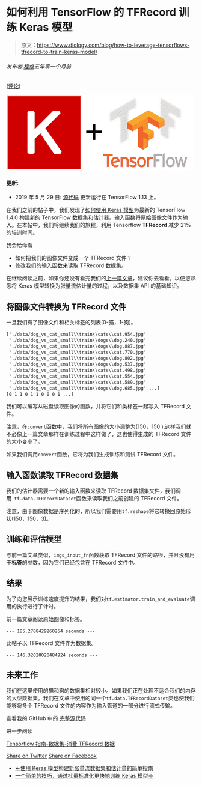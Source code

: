# 如何利用 TensorFlow 的 TFRecord 训练 Keras 模型

> 原文：<https://www.dlology.com/blog/how-to-leverage-tensorflows-tfrecord-to-train-keras-model/>

###### 发布者:[程维](/blog/author/Chengwei/)五年零一个月前

([评论](/blog/how-to-leverage-tensorflows-tfrecord-to-train-keras-model/#disqus_thread))

![](img/5a46a1ebe43a1bdd75a32b8f0bc27535.png)

#### 更新:

*   2019 年 5 月 29 日:  [源代码](https://github.com/Tony607/Keras_catVSdog_tf_estimator) 更新运行在 TensorFlow 1.13 上。

在我们之前的帖子中，我们发现了[如何使用 Keras 模型](https://www.dlology.com/blog/an-easy-guide-to-build-new-tensorflow-datasets-and-estimator-with-keras-model/)为最新的 TensorFlow 1.4.0 构建新的 TensorFlow 数据集和估计器。输入函数将原始图像文件作为输入。在本帖中，我们将继续我们的旅程，利用 Tensorflow **TFRecord** 减少 21%的培训时间。

我会给你看

*   如何把我们的图像文件变成一个 TFRecord 文件？
*   修改我们的输入函数来读取 TFRecord 数据集。

在继续阅读之前，如果你还没有看完我们的[上一篇文章](https://www.dlology.com/blog/an-easy-guide-to-build-new-tensorflow-datasets-and-estimator-with-keras-model/)，建议你去看看。以便您熟悉将 Keras 模型转换为张量流估计量的过程，以及数据集 API 的基础知识。

## 将图像文件转换为 TFRecord 文件

一旦我们有了图像文件和相关标签的列表(0-猫，1-狗)。

```
['./data/dog_vs_cat_small\\train\\cats\\cat.954.jpg'
 './data/dog_vs_cat_small\\train\\dogs\\dog.240.jpg'
 './data/dog_vs_cat_small\\train\\dogs\\dog.887.jpg'
 './data/dog_vs_cat_small\\train\\cats\\cat.770.jpg'
 './data/dog_vs_cat_small\\train\\dogs\\dog.802.jpg'
 './data/dog_vs_cat_small\\train\\dogs\\dog.537.jpg'
 './data/dog_vs_cat_small\\train\\cats\\cat.498.jpg'
 './data/dog_vs_cat_small\\train\\cats\\cat.554.jpg'
 './data/dog_vs_cat_small\\train\\cats\\cat.589.jpg'
 './data/dog_vs_cat_small\\train\\dogs\\dog.685.jpg' ...]
[0 1 1 0 1 1 0 0 0 1 ...]
```

我们可以编写从磁盘读取图像的函数，并将它们和类标签一起写入 TFRecord 文件。

注意，在`convert`函数中，我们将所有图像的大小调整为(150，150 ),这样我们就不必像上一篇文章那样在训练过程中这样做了，这也使得生成的 TFRecord 文件的大小变小了。

如果我们调用`convert`函数，它将为我们生成训练和测试 TFRecord 文件。

## 输入函数读取 TFRecord 数据集

我们的估计器需要一个新的输入函数来读取 TFRecord 数据集文件，我们调用` tf.data.TFRecordDataset`函数来读取我们之前创建的 TFRecord 文件。

注意，由于图像数据是序列化的，所以我们需要用`tf.reshape`将它转换回原始形状(150，150，3)。

## 训练和评估模型

与前一篇文章类似，`imgs_input_fn`函数获取 TFRecord 文件的路径，并且没有用于**标签**的参数，因为它们已经包含在 TFRecord 文件中。

## 结果

为了向您展示训练速度提升的结果，我们对`tf.estimator.train_and_evaluate`调用的执行进行了计时。

前一篇文章阅读原始图像和标签。

```
--- 185.2788429260254 seconds ---
```

此帖子以 TFRecord 文件作为数据集。

```
--- 146.32020020484924 seconds ---
```

## 未来工作

我们在这里使用的猫和狗的数据集相对较小。如果我们正在处理不适合我们的内存的大型数据集。我们在文章中使用的同一个`tf.data.TFRecordDataset`类也使我们能够将多个 TFRecord 文件的内容作为输入管道的一部分进行流式传输。

查看我的 GitHub 中的 [完整源代码](https://github.com/Tony607/Keras_catVSdog_tf_estimator)

进一步阅读

[Tensorflow 指南-数据集-消费 TFRecord 数据](https://www.tensorflow.org/programmers_guide/datasets#consuming_tfrecord_data)

[Share on Twitter](https://twitter.com/intent/tweet?url=https%3A//www.dlology.com/blog/how-to-leverage-tensorflows-tfrecord-to-train-keras-model/&text=How%20to%20leverage%20TensorFlow%27s%20TFRecord%20to%20train%20Keras%20model) [Share on Facebook](https://www.facebook.com/sharer/sharer.php?u=https://www.dlology.com/blog/how-to-leverage-tensorflows-tfrecord-to-train-keras-model/)

*   [←使用 Keras 模型构建新张量流数据集和估计量的简单指南](/blog/an-easy-guide-to-build-new-tensorflow-datasets-and-estimator-with-keras-model/)
*   [一个简单的技巧，通过批量标准化更快地训练 Keras 模型→](/blog/one-simple-trick-to-train-keras-model-faster-with-batch-normalization/)
